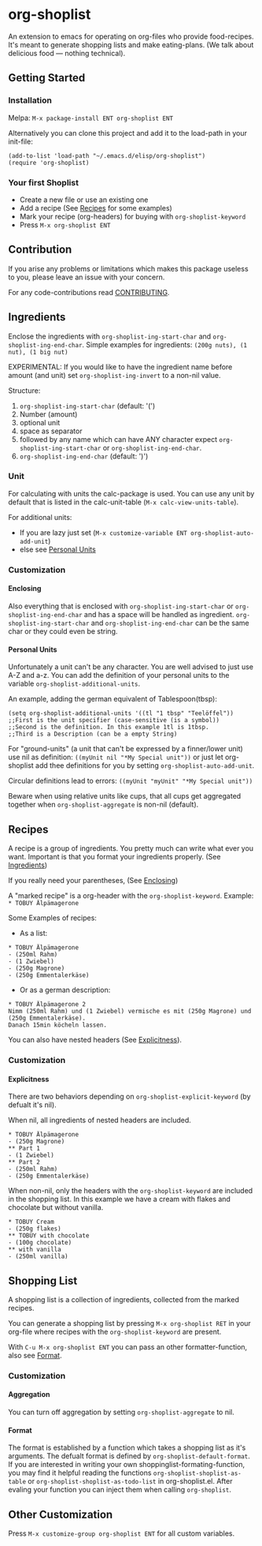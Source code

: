 # org-shoplist
An extension to emacs for operating on org-files who provide
food-recipes. It's meant to generate shopping lists and make
eating-plans. (We talk about delicious food — nothing technical).
## Getting Started ##
### Installation ###
Melpa: `M-x package-install ENT org-shoplist ENT`

Alternatively you can clone this project and add it to the load-path
in your init-file:
```
(add-to-list 'load-path "~/.emacs.d/elisp/org-shoplist")
(require 'org-shoplist)
```
### Your first Shoplist ###
- Create a new file or use an existing one
- Add a recipe (See [Recipes](#Recipes) for some examples)
- Mark your recipe (org-headers) for buying with `org-shoplist-keyword`
- Press `M-x org-shoplist ENT`

## Contribution ##
If you arise any problems or limitations which makes this package
useless to you, please leave an issue with your concern.

For any code-contributions read [CONTRIBUTING](CONTRIBUTING.md).

## Ingredients ##
Enclose the ingredients with `org-shoplist-ing-start-char` and
`org-shoplist-ing-end-char`. Simple examples for ingredients: 
`(200g nuts), (1 nut), (1 big nut)`

EXPERIMENTAL: If you would like to have the ingredient name before
amount (and unit) set `org-shoplist-ing-invert` to a non-nil value.

Structure:
1. `org-shoplist-ing-start-char` (default: '(')
2. Number (amount)
2. optional unit
3. space as separator
4. followed by any name which can have ANY character expect `org-shoplist-ing-start-char` or `org-shoplist-ing-end-char`.
5. `org-shoplist-ing-end-char` (default: ')')
### Unit ###
For calculating with units the calc-package is used. You can use any
unit by default that is listed in the calc-unit-table (`M-x
calc-view-units-table`). 

For additional units:
- If you are lazy just set (`M-x customize-variable ENT
org-shoplist-auto-add-unit`)
- else see [Personal Units](#Personal-Units)
### Customization ###
#### Enclosing ####
Also everything that is enclosed with `org-shoplist-ing-start-char` or
`org-shoplist-ing-end-char` and has a space will be handled as
ingredient. `org-shoplist-ing-start-char` and
`org-shoplist-ing-end-char` can be the same char or they could even be
string.
#### Personal Units ####
Unfortunately a unit can't be any character. You are well advised to
just use A-Z and a-z. You can add the definition of your personal
units to the variable `org-shoplist-additional-units`.

An example, adding the german equivalent of Tablespoon(tbsp):
```
(setq org-shoplist-additional-units '((tl "1 tbsp" "Teelöffel"))
;;First is the unit specifier (case-sensitive (is a symbol))
;;Second is the definition. In this example 1tl is 1tbsp.
;;Third is a Description (can be a empty String)
```

For "ground-units" (a unit that can't be expressed by a finner/lower
unit) use nil as definition: `((myUnit nil "*My Special unit"))` or
just let org-shoplist add thee definitions for you by setting `org-shoplist-auto-add-unit`.

Circular definitions lead to errors: `((myUnit "myUnit" "*My Special unit"))`

Beware when using relative units like cups, that all cups get
aggregated together when `org-shoplist-aggregate` is non-nil (default).

## Recipes ##
A recipe is a group of ingredients. You pretty much can write what
ever you want. Important is that you format your ingredients
properly. (See [Ingredients](#Ingredients))

If you really need your parentheses, (See [Enclosing](#Enclosing))

A "marked recipe" is a org-header with the `org-shoplist-keyword`. 
Example: `* TOBUY Älpämagerone`

Some Examples of recipes:
- As a list:
```
* TOBUY Älpämagerone
- (250ml Rahm)
- (1 Zwiebel)
- (250g Magrone)
- (250g Emmentalerkäse)
```
- Or as a german description:
```
* TOBUY Älpämagerone 2
Nimm (250ml Rahm) und (1 Zwiebel) vermische es mit (250g Magrone) und (250g Emmentalerkäse).
Danach 15min köcheln lassen.
```
You can also have nested headers (See [Explicitness](#Explicitness)).

### Customization ###
#### Explicitness ####
There are two behaviors depending on `org-shoplist-explicit-keyword`
(by defualt it's nil). 

When nil, all ingredients of nested headers are included. 
```
* TOBUY Älpämagerone
- (250g Magrone)
** Part 1
- (1 Zwiebel)
** Part 2
- (250ml Rahm)
- (250g Emmentalerkäse) 
``` 

When non-nil, only the headers with the `org-shoplist-keyword` are
included in the shopping list. In this example we have a cream with
flakes and chocolate but without vanilla.

```
* TOBUY Cream
- (250g flakes)
** TOBUY with chocolate
- (100g chocolate)
** with vanilla
- (250ml vanilla)
```
## Shopping List ##
A shopping list is a collection of ingredients, collected from the
marked recipes.

You can generate a shopping list by pressing `M-x org-shoplist RET` in
your org-file where recipes with the `org-shoplist-keyword` are
present. 

With `C-u M-x org-shoplist ENT` you can pass an other
formatter-function, also see [Format](#Format).
### Customization ###
#### Aggregation ####
You can turn off aggregation by setting `org-shoplist-aggregate` to
nil.
#### Format ####
The format is established by a function which takes a shopping list as
it's arguments. The defualt format is defined by
`org-shoplist-default-format`. If you are interested in writing your
own shoppinglist-formating-function, you may find it helpful reading
the functions `org-shoplist-shoplist-as-table` or
`org-shoplist-shoplist-as-todo-list` in org-shoplist.el. After evaling
your function you can inject them when calling `org-shoplist`.
## Other Customization ##
Press `M-x customize-group org-shoplist ENT` for all custom variables.
